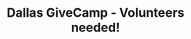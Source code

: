---
state: TX
region: DFW
title: Dallas GiveCamp - Volunteers needed!
event_url: http://www.dallasgivecamp.org/
start_date: 2019-10-11
end_date: 2019-10-13
cost: FREE
topics: [ webdev, volunteer ]
---